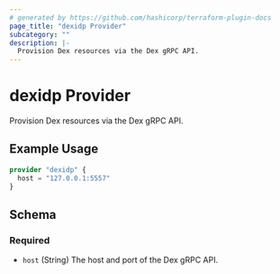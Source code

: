```yaml
---
# generated by https://github.com/hashicorp/terraform-plugin-docs
page_title: "dexidp Provider"
subcategory: ""
description: |-
  Provision Dex resources via the Dex gRPC API.
---
```


# dexidp Provider

Provision Dex resources via the Dex gRPC API.

## Example Usage

```terraform
provider "dexidp" {
  host = "127.0.0.1:5557"
}
```

<!-- schema generated by tfplugindocs -->
## Schema

### Required

- `host` (String) The host and port of the Dex gRPC API.
